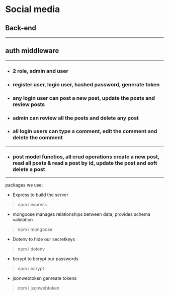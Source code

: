 # Social media
## Back-end
---
## auth middleware
---
* ### 2 role, admin and user
* ### register user, login user, hashed password, generate token
* ### any login user can post a new post, update the posts and review posts
* ### admin can review all the posts and delete any post
* ### all login users can type a comment, edit the comment and delete the comment
---
* ### post model functios, all crud operations create a new post, read all posts & read a post by id, update the post and soft delete a post 
---
packages we use: 
*  Express to build the server

> npm i express

* mongoose manages relationships between data, provides schema validation
>npm i mongoose

* Dotenv to hide our secretkeys

> npm i dotenv

* bcrypt to bcrypt our passwords

> npm i bcrypt

* jsonwebtoken genreate tokens

> npm i jsonwebtoken
